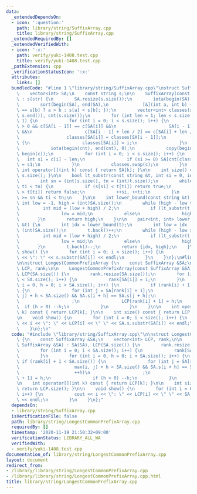 ```yaml
---
data:
  _extendedDependsOn:
  - icon: ':question:'
    path: library/string/SuffixArray.cpp
    title: library/string/SuffixArray.cpp
  _extendedRequiredBy: []
  _extendedVerifiedWith:
  - icon: ':x:'
    path: verify/yuki-1408.test.cpp
    title: verify/yuki-1408.test.cpp
  _pathExtension: cpp
  _verificationStatusIcon: ':x:'
  attributes:
    links: []
  bundledCode: "#line 1 \"library/string/SuffixArray.cpp\"\nstruct SuffixArray {\n\
    \    vector<int> SA;\n    const string s;\n\n    SuffixArray(const string &str)\
    \ : s(str) {\n        SA.resize(s.size());\n        iota(begin(SA), end(SA), 0);\n\
    \        sort(begin(SA), end(SA),\n             [&](int a, int b) { return s[a]\
    \ == s[b] ? a > b : s[a] < s[b]; });\n        vector<int> classes(s.size()), c(s.begin(),\
    \ s.end()), cnt(s.size());\n        for (int len = 1; len < s.size(); len <<=\
    \ 1) {\n            for (int i = 0; i < s.size(); i++) {\n                if (i\
    \ > 0 && c[SA[i - 1]] == c[SA[i]] &&\n                    SA[i - 1] + len < s.size()\
    \ &&\n                    c[SA[i - 1] + len / 2] == c[SA[i] + len / 2]) {\n  \
    \                  classes[SA[i]] = classes[SA[i - 1]];\n                } else\
    \ {\n                    classes[SA[i]] = i;\n                }\n            }\n\
    \            iota(begin(cnt), end(cnt), 0);\n            copy(begin(SA), end(SA),\
    \ begin(c));\n            for (int i = 0; i < s.size(); i++) {\n             \
    \   int s1 = c[i] - len;\n                if (s1 >= 0) SA[cnt[classes[s1]]++]\
    \ = s1;\n            }\n            classes.swap(c);\n        }\n    }\n\n   \
    \ int operator[](int k) const { return SA[k]; }\n\n    int size() const { return\
    \ s.size(); }\n\n    bool lt_substr(const string &t, int si = 0, int ti = 0) {\n\
    \        int sn = (int)s.size(), tn = (int)t.size();\n        while (si < sn &&\
    \ ti < tn) {\n            if (s[si] < t[ti]) return true;\n            if (s[si]\
    \ > t[ti]) return false;\n            ++si, ++ti;\n        }\n        return si\
    \ >= sn && ti < tn;\n    }\n\n    int lower_bound(const string &t) {\n       \
    \ int low = -1, high = (int)SA.size();\n        while (high - low > 1) {\n   \
    \         int mid = (low + high) / 2;\n            if (lt_substr(t, SA[mid]))\n\
    \                low = mid;\n            else\n                high = mid;\n \
    \       }\n        return high;\n    }\n\n    pair<int, int> lower_upper_bound(string\
    \ &t) {\n        int idx = lower_bound(t);\n        int low = idx - 1, high =\
    \ (int)SA.size();\n        t.back()++;\n        while (high - low > 1) {\n   \
    \         int mid = (low + high) / 2;\n            if (lt_substr(t, SA[mid]))\n\
    \                low = mid;\n            else\n                high = mid;\n \
    \       }\n        t.back()--;\n        return {idx, high};\n    }\n\n    void\
    \ show() {\n        for (int i = 0; i < size(); i++) {\n            cout << i\
    \ << \": \" << s.substr(SA[i]) << endl;\n        }\n    }\n};\n#line 2 \"library/string/LongestCommonPrefixArray.cpp\"\
    \n\nstruct LongestCommonPrefixArray {\n    const SuffixArray &SA;\n    vector<int>\
    \ LCP, rank;\n\n    LongestCommonPrefixArray(const SuffixArray &SA) : SA(SA),\
    \ LCP(SA.size()) {\n        rank.resize(SA.size());\n        for (int i = 0; i\
    \ < SA.size(); i++) {\n            rank[SA[i]] = i;\n        }\n        for (int\
    \ i = 0, h = 0; i < SA.size(); i++) {\n            if (rank[i] + 1 < SA.size())\
    \ {\n                for (int j = SA[rank[i] + 1];\n                     max(i,\
    \ j) + h < SA.size() && SA.s[i + h] == SA.s[j + h];\n                     ++h)\n\
    \                    ;\n                LCP[rank[i] + 1] = h;\n              \
    \  if (h > 0) --h;\n            }\n        }\n    }\n\n    int operator[](int\
    \ k) const { return LCP[k]; }\n\n    int size() const { return LCP.size(); }\n\
    \n    void show() {\n        for (int i = 0; i < size(); i++) {\n            cout\
    \ << i << \": \" << LCP[i] << \" \" << SA.s.substr(SA[i]) << endl;\n        }\n\
    \    }\n};\n"
  code: "#include \"library/string/SuffixArray.cpp\"\n\nstruct LongestCommonPrefixArray\
    \ {\n    const SuffixArray &SA;\n    vector<int> LCP, rank;\n\n    LongestCommonPrefixArray(const\
    \ SuffixArray &SA) : SA(SA), LCP(SA.size()) {\n        rank.resize(SA.size());\n\
    \        for (int i = 0; i < SA.size(); i++) {\n            rank[SA[i]] = i;\n\
    \        }\n        for (int i = 0, h = 0; i < SA.size(); i++) {\n           \
    \ if (rank[i] + 1 < SA.size()) {\n                for (int j = SA[rank[i] + 1];\n\
    \                     max(i, j) + h < SA.size() && SA.s[i + h] == SA.s[j + h];\n\
    \                     ++h)\n                    ;\n                LCP[rank[i]\
    \ + 1] = h;\n                if (h > 0) --h;\n            }\n        }\n    }\n\
    \n    int operator[](int k) const { return LCP[k]; }\n\n    int size() const {\
    \ return LCP.size(); }\n\n    void show() {\n        for (int i = 0; i < size();\
    \ i++) {\n            cout << i << \": \" << LCP[i] << \" \" << SA.s.substr(SA[i])\
    \ << endl;\n        }\n    }\n};"
  dependsOn:
  - library/string/SuffixArray.cpp
  isVerificationFile: false
  path: library/string/LongestCommonPrefixArray.cpp
  requiredBy: []
  timestamp: '2020-11-19 21:50:32+09:00'
  verificationStatus: LIBRARY_ALL_WA
  verifiedWith:
  - verify/yuki-1408.test.cpp
documentation_of: library/string/LongestCommonPrefixArray.cpp
layout: document
redirect_from:
- /library/library/string/LongestCommonPrefixArray.cpp
- /library/library/string/LongestCommonPrefixArray.cpp.html
title: library/string/LongestCommonPrefixArray.cpp
---
```

